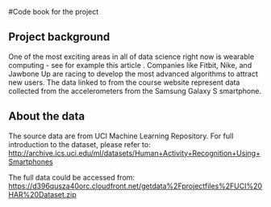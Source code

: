 #Code book for the project

## Project background
One of the most exciting areas in all of data science right now is wearable computing - see for example this article . Companies like Fitbit, Nike, and Jawbone Up are racing to develop the most advanced algorithms to attract new users. The data linked to from the course website represent data collected from the accelerometers from the Samsung Galaxy S smartphone.

## About the data
The source data are from UCI Machine Learning Repository. For full introduction to the dataset, please refer to:
http://archive.ics.uci.edu/ml/datasets/Human+Activity+Recognition+Using+Smartphones

The full data could be accessed from:
https://d396qusza40orc.cloudfront.net/getdata%2Fprojectfiles%2FUCI%20HAR%20Dataset.zip 


## 
